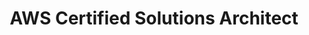 ---
title: AWS Certified Solutions Architect
organization: AWS
organizationUrl: https://cp.certmetrics.com/amazon/en/public/verify/credential/0b564ad06d5746d3bc8e8da34a23f755
start: 2022-11-01
---